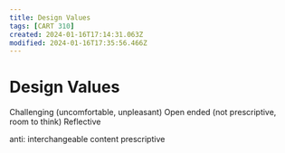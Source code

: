 ```yaml
---
title: Design Values
tags: [CART 310]
created: 2024-01-16T17:14:31.063Z
modified: 2024-01-16T17:35:56.466Z
---
```


# Design Values

Challenging (uncomfortable, unpleasant)
Open ended (not prescriptive, room to think)
Reflective

anti:
interchangeable
content
prescriptive
